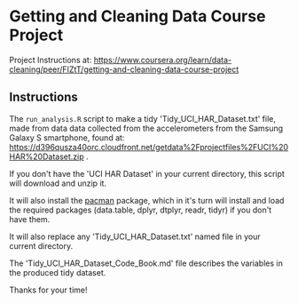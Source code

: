 # Getting and Cleaning Data Course Project

Project Instructions at: https://www.coursera.org/learn/data-cleaning/peer/FIZtT/getting-and-cleaning-data-course-project

## Instructions

The `run_analysis.R` script to make a tidy 'Tidy_UCI_HAR_Dataset.txt' file, made from data data collected from the accelerometers from the Samsung Galaxy S smartphone, found at: https://d396qusza40orc.cloudfront.net/getdata%2Fprojectfiles%2FUCI%20HAR%20Dataset.zip .

If you don't have the 'UCI HAR Dataset' in your current directory, this script will download and unzip it. 

It will also install the [pacman](https://cran.r-project.org/package=pacman) package, which in it's turn will install and load the required packages (data.table, dplyr, dtplyr, readr, tidyr) if you don't have them.

It will also replace any 'Tidy_UCI_HAR_Dataset.txt' named file in your current directory.

The 'Tidy_UCI_HAR_Dataset_Code_Book.md' file describes the variables in the produced tidy dataset.

Thanks for your time!